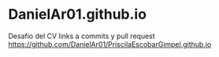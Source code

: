 # DanielAr01.github.io
Desafío del CV
links a commits y pull request
https://github.com/DanielAr01/PriscilaEscobarGimpel.github.io
